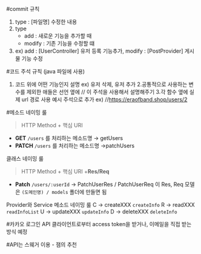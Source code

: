 #commit 규칙
1. type : [파일명] 수정한 내용
2. type 
    - add : 새로운 기능을 추가할 때
    - modify : 기존 기능을 수정할 떄
3. ex) add : [UserController] 유저 등록 기능추가, modify : [PostProvider] 게시물 기능 수정


#코드 주석 규칙 (java 파일에 사용)
1. 코드 위에 어떤 기능인지 설명  ex) 유저 삭제, 유저 추가
2.공통적으로 사용하는 변수를 제외한 애들은 선언 옆에  // 이 주석을 사용해서 설명해주기
3.각 함수 옆에 실제 url 경로 사용 예시 주석으로 추가 ex) //https://eraofband.shop/users/2


#메소드 네이밍 룰
> HTTP Method + 핵심 URI
- **GET** `/users` 를 처리하는 메소드명 → getUsers
- **PATCH** `/users` 를 처리하는 메소드명 →patchUsers

클래스 네이밍 룰
> HTTP Method + 핵심 URI +**Res/Req**
- **Patch** `/users/:userId` → PatchUserRes / PatchUserReq
이 Res, Req 모델은 `(도메인명) / models` 폴더에 만들면 됨

Provider와 Service 메소드 네이밍 룰
C → createXXX `createInfo`
R → readXXX `readInfoList`
U → updateXXX `updateInfo`
D → deleteXXX `deleteInfo`


#카카오 로그인 API
클라이언트로부터 access token을 받거나, 이메일을 직접 받는 방식 예정


#API는 스웨거 이용 - 잼의 추천
